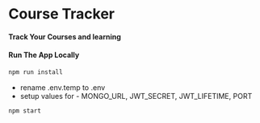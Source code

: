 # Course Tracker

#### Track Your Courses and learning

#### Run The App Locally

```sh
npm run install
```

- rename .env.temp to .env
- setup values for - MONGO_URL, JWT_SECRET, JWT_LIFETIME, PORT

```sh
npm start
```
